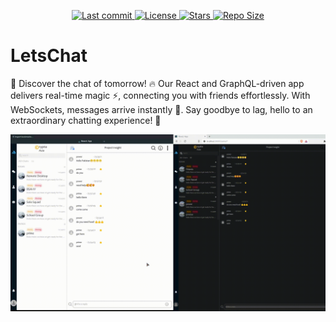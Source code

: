 <div align="center"><p>
    <a href="https://github.com/Zulqarnain-cc34/LetsChat/pulse">
      <img alt="Last commit" src="https://img.shields.io/github/last-commit/Zulqarnain-cc34/LetsChat?style=for-the-badge&logo=starship&color=8bd5ca&logoColor=D9E0EE&labelColor=302D41"/>
    </a>
    <a href="https://github.com/Zulqarnain-cc34/LetsChat/blob/main/LICENSE">
      <img alt="License" src="https://img.shields.io/github/license/Zulqarnain-cc34/LetsChat?style=for-the-badge&logo=starship&color=ee999f&logoColor=D9E0EE&labelColor=302D41" />
    </a>
    <a href="https://github.com/Zulqarnain-cc34/LetsChat/stargazers">
      <img alt="Stars" src="https://img.shields.io/github/stars/Zulqarnain-cc34/LetsChat?style=for-the-badge&logo=starship&color=c69ff5&logoColor=D9E0EE&labelColor=302D41" />
    </a>
    <a href="https://github.com/Zulqarnain-cc34/LetsChat">
      <img alt="Repo Size" src="https://img.shields.io/github/repo-size/Zulqarnain-cc34/LetsChat?color=%23DDB6F2&label=SIZE&logo=codesandbox&style=for-the-badge&logoColor=D9E0EE&labelColor=302D41" />
    </a>
</div>


# LetsChat

🚀 Discover the chat of tomorrow! 🔥 Our React and GraphQL-driven app delivers real-time magic ⚡️, connecting you with friends effortlessly. With WebSockets, messages arrive instantly 📩. Say goodbye to lag, hello to an extraordinary chatting experience! 🌟

![Messages](./assets/Messages.gif)
